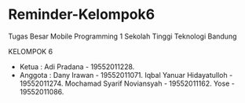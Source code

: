 # Reminder-Kelompok6
Tugas Besar Mobile Programming 1
Sekolah Tinggi Teknologi Bandung

KELOMPOK 6
* Ketua   : Adi Pradana - 19552011228.
* Anggota : Dany Irawan - 19552011071.
            Iqbal Yanuar Hidayatulloh - 19552011274.
            Mochamad Syarif Noviansyah - 19552011162.
            Yose - 19552011086.

